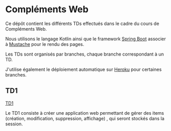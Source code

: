# Compléments Web

Ce dépôt contient les différents TDs effectués dans le cadre du cours de Compléments Web.

Nous utilisons le langage Kotlin ainsi que le framework [Spring Boot](https://spring.io/projects/spring-boot) associer à [Mustache](https://mustache.github.io/) pour le rendu des pages.

Les TDs sont organisés par branches, chaque branche correspondant à un TD.

J'utilise également le déploiement automatique sur [Heroku](https://www.heroku.com/) pour certaines branches.

## TD1

[TD1](https://github.com/EliasMorio/springboot-tds/tree/td1-v2)

Le TD1 consiste à créer une application web permettant de gérer des items (création, modification, suppression, affichage)
, qui seront stockés dans la session.


